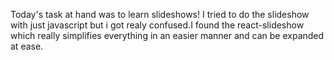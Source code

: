 Today's task at hand was to learn slideshows!
    I tried to do the slideshow with just javascript but i got realy confused.I found the react-slideshow which really simplifies everything in an easier manner and can be expanded at ease.
    